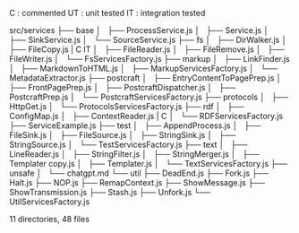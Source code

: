 C : commented
UT : unit tested
IT : integration tested

src/services
├── base
│   ├── ProcessService.js
│   ├── Service.js
│   ├── SinkService.js
│   └── SourceService.js
├── fs
│   ├── DirWalker.js
│   ├── FileCopy.js | C IT
│   ├── FileReader.js
│   ├── FileRemove.js
│   ├── FileWriter.js
│   └── FsServicesFactory.js
├── markup
│   ├── LinkFinder.js
│   ├── MarkdownToHTML.js
│   ├── MarkupServicesFactory.js
│   └── MetadataExtractor.js
├── postcraft
│   ├── EntryContentToPagePrep.js
│   ├── FrontPagePrep.js
│   ├── PostcraftDispatcher.js
│   ├── PostcraftPrep.js
│   └── PostcraftServicesFactory.js
├── protocols
│   ├── HttpGet.js
│   └── ProtocolsServicesFactory.js
├── rdf
│   ├── ConfigMap.js
│   ├── ContextReader.js | C
│   └── RDFServicesFactory.js
├── ServiceExample.js
├── test
│   ├── AppendProcess.js
│   ├── FileSink.js
│   ├── FileSource.js
│   ├── StringSink.js
│   ├── StringSource.js
│   └── TestServicesFactory.js
├── text
│   ├── LineReader.js
│   ├── StringFilter.js
│   ├── StringMerger.js
│   ├── Templater copy.js
│   ├── Templater.js
│   └── TextServicesFactory.js
├── unsafe
│   └── chatgpt.md
└── util
├── DeadEnd.js
├── Fork.js
├── Halt.js
├── NOP.js
├── RemapContext.js
├── ShowMessage.js
├── ShowTransmission.js
├── Stash.js
├── Unfork.js
└── UtilServicesFactory.js

11 directories, 48 files
